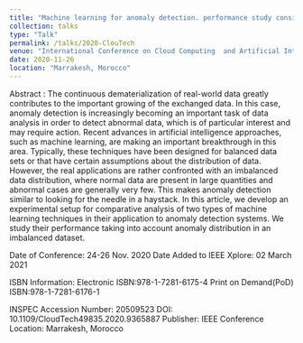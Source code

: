 ```yaml
---
title: "Machine learning for anomaly detection. performance study considering anomaly distribution in an imbalanced dataset"
collection: talks
type: "Talk"
permalink: /talks/2020-ClouTech
venue: "International Conference on Cloud Computing  and Artificial Intelligence: Technologies and Applications (CloudTech’20)"
date: 2020-11-26
location: "Marrakesh, Morocco"
---
```


Abstract :
The continuous dematerialization of real-world data greatly contributes to the important growing of the exchanged data. In this case, anomaly detection is increasingly becoming an important task of data analysis in order to detect abnormal data, which is of particular interest and may require action. Recent advances in artificial intelligence approaches, such as machine learning, are making an important breakthrough in this area. Typically, these techniques have been designed for balanced data sets or that have certain assumptions about the distribution of data. However, the real applications are rather confronted with an imbalanced data distribution, where normal data are present in large quantities and abnormal cases are generally very few. This makes anomaly detection similar to looking for the needle in a haystack. In this article, we develop an experimental setup for comparative analysis of two types of machine learning techniques in their application to anomaly detection systems. We study their performance taking into account anomaly distribution in an imbalanced dataset.

Date of Conference: 24-26 Nov. 2020
Date Added to IEEE Xplore: 02 March 2021

ISBN Information:
	Electronic ISBN:978-1-7281-6175-4
	Print on Demand(PoD) ISBN:978-1-7281-6176-1

INSPEC Accession Number: 20509523
DOI: 10.1109/CloudTech49835.2020.9365887
Publisher: IEEE
Conference Location: Marrakesh, Morocco 
